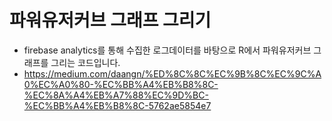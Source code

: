 # 파워유저커브 그래프 그리기

* firebase analytics를 통해 수집한 로그데이터를 바탕으로 R에서 파워유저커브 그래프를 그리는 코드입니다.
* https://medium.com/daangn/%ED%8C%8C%EC%9B%8C%EC%9C%A0%EC%A0%80-%EC%BB%A4%EB%B8%8C-%EC%8A%A4%EB%A7%88%EC%9D%BC-%EC%BB%A4%EB%B8%8C-5762ae5854e7
